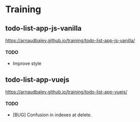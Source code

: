 # Training

## todo-list-app-js-vanilla

https://arnaudbaley.github.io/training/todo-list-app-js-vanilla/

#### TODO

- Improve style


## todo-list-app-vuejs

https://arnaudbaley.github.io/training/todo-list-app-vuejs/

#### TODO

- [BUG] Confusion in indexes at delete.


